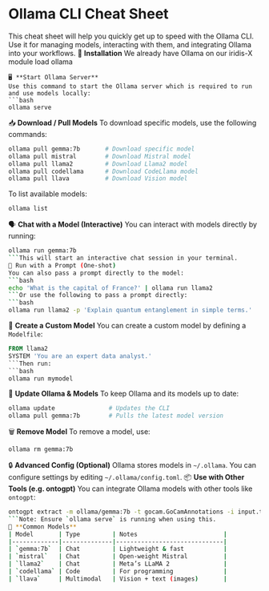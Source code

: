 # **Ollama CLI Cheat Sheet**
This cheat sheet will help you quickly get up to speed with the Ollama CLI. Use it for managing models, interacting with them, and integrating Ollama into your workflows.
🚀 **Installation**
We already have Ollama on our iridis-X
module load ollama
```
🖥️ **Start Ollama Server**
Use this command to start the Ollama server which is required to run and use models locally:
```bash
ollama serve
```
📥 **Download / Pull Models**
To download specific models, use the following commands:
```bash
ollama pull gemma:7b       # Download specific model
ollama pull mistral        # Download Mistral model
ollama pull llama2         # Download Llama2 model
ollama pull codellama      # Download CodeLlama model
ollama pull llava          # Download Vision model
```
To list available models:
```bash
ollama list
```
🗣️ **Chat with a Model (Interactive)**
You can interact with models directly by running:
```bash
ollama run gemma:7b
```This will start an interactive chat session in your terminal.
🧾 Run with a Prompt (One-shot)
You can also pass a prompt directly to the model:
```bash
echo 'What is the capital of France?' | ollama run llama2
```Or use the following to pass a prompt directly:
```bash
ollama run llama2 -p 'Explain quantum entanglement in simple terms.'
```
🧱 **Create a Custom Model**
You can create a custom model by defining a `Modelfile`:
```Dockerfile
FROM llama2
SYSTEM 'You are an expert data analyst.'
```Then run:
```bash
ollama run mymodel
```
🔄 **Update Ollama & Models**
To keep Ollama and its models up to date:
```bash
ollama update               # Updates the CLI
ollama pull gemma:7b        # Pulls the latest model version
```
🗑️ **Remove Model**
To remove a model, use:
```bash
ollama rm gemma:7b
```
🔒 **Advanced Config (Optional)**
Ollama stores models in `~/.ollama`. You can configure settings by editing `~/.ollama/config.toml`.
📦 **Use with Other Tools (e.g. ontogpt)**
You can integrate Ollama models with other tools like `ontogpt`:
```bash
ontogpt extract -m ollama/gemma:7b -t gocam.GoCamAnnotations -i input.txt
```Note: Ensure `ollama serve` is running when using this.
🧰 **Common Models**
| Model       | Type         | Notes                        |
|-------------|--------------|------------------------------|
| `gemma:7b`  | Chat         | Lightweight & fast           |
| `mistral`   | Chat         | Open-weight Mistral          |
| `llama2`    | Chat         | Meta’s LLaMA 2               |
| `codellama` | Code         | For programming              |
| `llava`     | Multimodal   | Vision + text (images)       |


